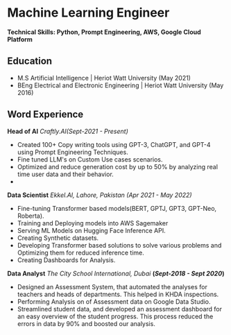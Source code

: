 
# Machine Learning Engineer
**Technical Skills: Python, Prompt Engineering, AWS, Google Cloud Platform**

## Education

- M.S Artificial Intelligence | Heriot Watt University (May 2021)
- BEng Electrical and Electronic Engineering | Heriot Watt University (May 2016)


## Word Experience
**Head of AI**
 *Craftly.AI(*Sept-2021 - Present*)*
 - Created 100+ Copy writing tools using GPT-3, ChatGPT, and GPT-4 using Prompt Engineering Techniques.
 - Fine tuned LLM's on Custom Use cases scenarios.
 - Optimized and reduce generation cost by up to 50% by analyzing real time user data and their behavior.
 - 

**Data Scientist**
*Ekkel.AI, Lahore, Pakistan (*Apr 2021 - May 2022*)*
 - Fine-tuning Transformer based models(BERT, GPTJ, GPT3, GPT-Neo, Roberta). 
 - Training and Deploying models into AWS Sagemaker
 - Serving ML Models on Hugging Face Inference API.
 - Creating Synthetic datasets.
 - Developing Transformer based solutions to solve various problems and Optimizing them for reduced inference time.
 - Creating Dashboards for Analysis.

**Data Analyst** 
*The City School International, Dubai* **(*Sept-2018 - Sept 2020*)**
 - Designed an Assessment System, that automated the analyses for teachers and heads of departments. This helped in KHDA inspections.
 - Performing Analysis on of Assessment data on Google Data Studio.
 - Streamlined student data, and developed an assessment dashboard for an easy overview of the student progress. This process reduced the errors in data by 90% and boosted our analysis.

